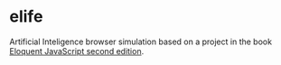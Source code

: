 # elife
Artificial Inteligence browser simulation based on a project in the book [Eloquent JavaScript second edition](http://eloquentjavascript.net).
